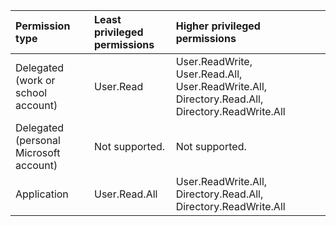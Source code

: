 |Permission type|Least privileged permissions|Higher privileged permissions|
|:---|:---|:---|
|Delegated (work or school account)|User.Read|User.ReadWrite, User.Read.All, User.ReadWrite.All, Directory.Read.All, Directory.ReadWrite.All|
|Delegated (personal Microsoft account)|Not supported.|Not supported.|
|Application|User.Read.All|User.ReadWrite.All, Directory.Read.All, Directory.ReadWrite.All|